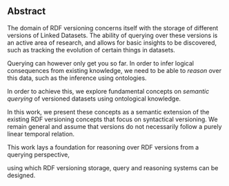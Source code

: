 ## Abstract

<!-- Context      -->
The domain of RDF versioning concerns itself with the storage of different versions of Linked Datasets.
The ability of querying over these versions is an active area of research,
and allows for basic insights to be discovered,
such as tracking the evolution of certain things in datasets.
<!-- Need         -->
Querying can however only get you so far.
In order to infer logical consequences from existing knowledge,
we need to be able to _reason_ over this data,
such as the inference using ontologies.
<!-- Task         -->
In order to achieve this,
we explore fundamental concepts on _semantic querying_ of versioned datasets
using ontological knowledge.
<!-- Object       -->
In this work, we present these concepts as a semantic extension
of the existing RDF versioning concepts that focus on syntactical versioning.
We remain general and assume that versions do not necessarily
follow a purely linear temporal relation.
<!-- Findings     -->
<!-- Conclusion   -->
This work lays a foundation for reasoning over RDF versions from a querying perspective,
<!-- Perspectives -->
using which RDF versioning storage, query and reasoning systems can be designed.
